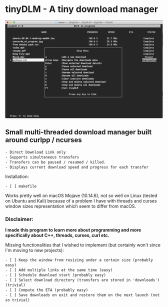 # tinyDLM - A tiny download manager

![tinyDLM](/imgs/screenshot.jpg)

## Small multi-threaded download manager built around curlpp / ncurses 

    - Direct Download Link only 
    - Supports simultaneous transfers  
    - Transfers can be paused / resumed / killed.
    - Displays current download speed and progress for each transfer  

Installation:
    
    - [ ] makefile

Works pretty well on macOS Mojave (10.14.6), not so well on Linux (tested on Ubuntu and Kali) because of 
a problem I have with threads and curses window sizes representation which seem to differ from macOS. 

### Disclaimer:
**I made this program to learn more about programming and more specifically about C++, threads, curses, curl etc.**

Missing functionalities that I wished to implement (but certainly won't since I'm moving to new projects):

    - [ ] Keep the window from resizing under a certain size (probably easy)
    - [ ] Add multiple links at the same time (easy)
    - [ ] Schedule download start (probably easy)
    - [ ] Select download directory (transfers are stored in 'downloads') (trivial)
    - [ ] Compute the ETA (probably easy)
    - [ ] Save downloads on exit and restore them on the next launch (not so trivial)



